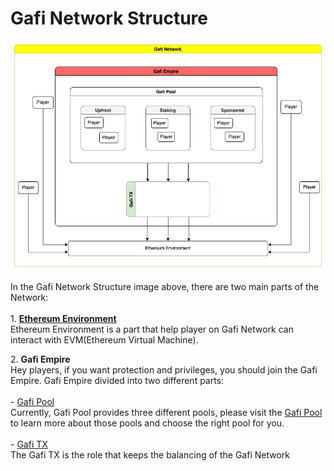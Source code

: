 # Gafi Network Structure

![Gafi Network Structure](<../.gitbook/assets/Gafi Network Structure.jpg>)

In the Gafi Network Structure image above, there are two main parts of the Network:\
\
1\. [**Ethereum Environment**](https://wiki.gafi.network/learn/ethereum-environment)\
Ethereum Environment is a part that help player on Gafi Network can interact with EVM(Ethereum Virtual Machine).

2\. **Gafi Empire**\
Hey players, if you want protection and privileges, you should join the Gafi Empire. Gafi Empire divided into two different parts:\
\
\- [Gafi Pool](https://wiki.gafi.network/learn/gafi-pool)\
Currently, Gafi Pool provides three different pools, please visit the [Gafi Pool](https://wiki.gafi.network/learn/gafi-pools) to learn more about those pools and choose the right pool for you.\
\
\- [Gafi TX](https://wiki.gafi.network/learn/gafi-tx)\
The Gafi TX is the role that keeps the balancing of the Gafi Network
